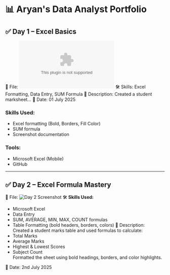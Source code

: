# 📊 Aryan's Data Analyst Portfolio

## ✅ Day 1 – Excel Basics

📁 File: ![Day 1 Screenshot](./Aryan_Excel_day1_project.xls)
🛠️ Skills: Excel Formatting, Data Entry, SUM Formula
📝 Description: Created a student marksheet...
📅 Date: 01 July 2025
### Skills Used:
- Excel formatting (Bold, Borders, Fill Color)
- SUM formula
- Screenshot documentation

### Tools:
- Microsoft Excel (Mobile)
- GitHub


---

## ✅ Day 2 – Excel Formula Mastery

📁 File: ![Day 2 Screenshot](./Excelproject2.png) 
🛠️ **Skills Used:**
- Microsoft Excel
- Data Entry
- SUM, AVERAGE, MIN, MAX, COUNT formulas
- Table Formatting (bold headers, borders, colors)
📝 Description:  
Created a student marks table and used formulas to calculate:
- Total Marks
- Average Marks
- Highest & Lowest Scores
- Subject Count  
Formatted the sheet using bold headings, borders, and color highlights.

📅 Date: 2nd July 2025

